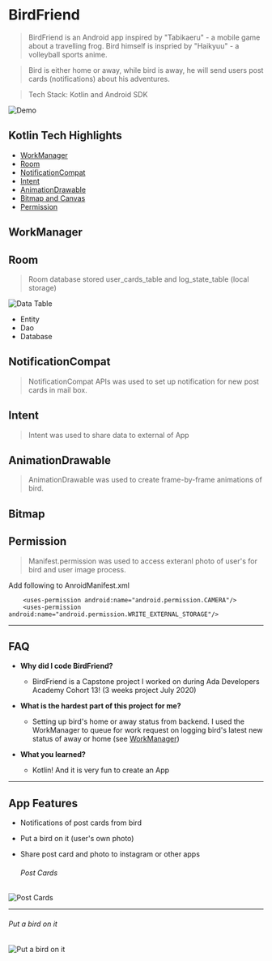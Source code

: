 # BirdFriend
> BirdFriend is an Android app inspired by "Tabikaeru" - a mobile game about a travelling frog. Bird himself is inspried by "Haikyuu" - a volleyball sports anime. 

> Bird is either home or away, while bird is away, he will send users post cards (notifications) about his adventures.

> Tech Stack: Kotlin and Android SDK

![Demo](documentation/result.gif)



## Kotlin Tech Highlights 

- [WorkManager](#workmanager)
- [Room](#room)
- [NotificationCompat](#notificationcompat)
- [Intent](#intent)
- [AnimationDrawable](#animationdrawable)
- [Bitmap and Canvas](#bitmap)
- [Permission](#permission)











## WorkManager
## Room
> Room database stored user_cards_table and log_state_table (local storage)

![Data Table](documentation/table.png)

- Entity
- Dao
- Database

## NotificationCompat
> NotificationCompat APIs was used to set up notification for new post cards in mail box. 

## Intent 
> Intent was used to share data to external of App

## AnimationDrawable
> AnimationDrawable was used to create frame-by-frame animations of bird. 

## Bitmap

## Permission

> Manifest.permission was used to access exteranl photo of user's for bird and user image process. 

Add following to AnroidManifest.xml
```shell
    <uses-permission android:name="android.permission.CAMERA"/>
    <uses-permission android:name="android.permission.WRITE_EXTERNAL_STORAGE"/>
```
---

## FAQ

- **Why did I code BirdFriend?**
    - BirdFriend is a Capstone project I worked on during Ada Developers Academy Cohort 13! (3 weeks project July 2020)

- **What is the hardest part of this project for me?**
    - Setting up bird's home or away status from backend. I used the WorkManager to queue for work request on logging bird's latest new status of away or home (see [WorkManager](#workmanager))

- **What you learned?**
    - Kotlin! And it is very fun to create an App 

---

## App Features 

- Notifications of post cards from bird
- Put a bird on it (user's own photo)
- Share post card and photo to instagram or other apps 

  ###### Post Cards
![Post Cards](documentation/post_card.gif)

---

  ###### Put a bird on it
![Put a bird on it](documentation/put.gif)